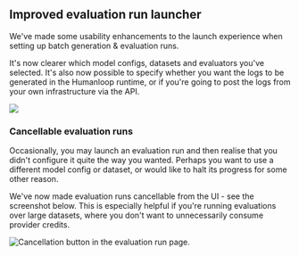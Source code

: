 ## Improved evaluation run launcher

We've made some usability enhancements to the launch experience when setting up batch generation & evaluation runs. 

It's now clearer which model configs, datasets and evaluators you've selected. It's also now possible to specify whether you want the logs to be generated in the Humanloop runtime, or if you're going to post the logs from your own infrastructure via the API.

![](../../../assets/images/cdc9629-image.png)

### Cancellable evaluation runs

Occasionally, you may launch an evaluation run and then realise that you didn't configure it quite the way you wanted. Perhaps you want to use a different model config or dataset, or would like to halt its progress for some other reason. 

We've now made evaluation runs cancellable from the UI - see the screenshot below. This is especially helpful if you're running evaluations over large datasets, where you don't want to unnecessarily consume provider credits. 

<img src="../../../assets/images/a4c2f6b-image.png" alt="Cancellation button in the evaluation run page." />